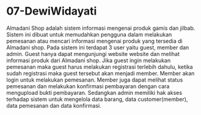 # 07-DewiWidayati
Almadani Shop adalah sistem informasi mengenai produk gamis dan jilbab. Sistem ini dibuat untuk memudahkan pengguna dalam melakukan pemesanan atau mencari informasi mengenai produk yang tersedia di Almadani shop. Pada sistem ini terdapat 3 user yaitu guest, member dan admin. Guest hanya dapat mengunjungi website website dan melihat informasi produk dari Almadani shop. Jika guest ingin melakukan pemesanan maka guest harus melakukan registrasi terlebih dahulu, ketika sudah registrasi maka guest tersebut akan menjadi member. Member akan login untuk melakukan pemesanan. Member juga dapat melihat status pemesanan dan melakukan konfirmasi pembayaran dengan cara mengupload bukti pembayaran. Sedangkan admin memiliki hak akses terhadap sistem untuk mengelola data barang, data customer(member), data pemesanan dan data konfirmasi.

